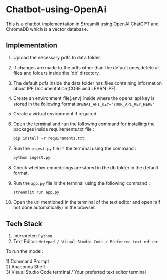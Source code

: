 # Chatbot-using-OpenAi
This is a chatbot implementation in Streamlit using OpenAI ChatGPT and ChromaDB which is a vector database.

## Implementation

1) Upload the necessary pdfs to data folder.
2) If changes are made to the pdfs other than the default ones,delete all files and folders inside the 'db' directory.
3) The default pdfs inside the data folder has files containing information about IPF Documentation(CORE and LEARN IPF).
4) Create an environment file(.env) inside where the openai api key is stored in the following format:```OPENAI_API_KEY='YOUR_API_KEY_HERE'```
5) Create a virtual environment if required.
6) Open the terminal and run the following command for installing the packages inside requirements.txt file :
   ```Python
   pip install -r requirements.txt
   ```
7) Run the ```ingest.py``` file in the terminal using the command :
   
   ```Python
   python ingest.py
   ```
8) Check whether embeddings are stored in the db folder in the default format.
9) Run the ```app.py``` file in the terminal using the following command :
    
   ```Python
   streamlit run app.py
   ```
10) Open the url mentioned in the terminal of the text editor and open it(if not done automatically) in the browser.
   
## Tech Stack
1) Interpreter: ```Python```
2) Text Editor: ```Notepad / Visual Studio Code / Preferred text editor```
  <p>To run the model:</p> 
1) Command Prompt
<br>
2) Anaconda Shell
<br>
3) Visual Studio Code terminal / Your preferred text editor terminal
    





     
      
